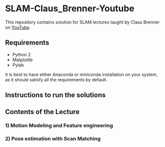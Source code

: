 # SLAM-Claus_Brenner-Youtube
This repository contains solution for SLAM lectures taught by Claus Brenner on [YouTube](https://www.youtube.com/watch?v=B2qzYCeT9oQ&list=PLpUPoM7Rgzi_7YWn14Va2FODh7LzADBSm&ab_channel=ClausBrenner).

## Requirements
- Python 2
- Matplotlib
- Pylab

It is best to have either Anaconda or miniconda installation on your system, as it should satisfy all the requirements by default. 

## Instructions to run the solutions

## Contents of the Lecture
### 1) Motion Modeling and Feature engineering
### 2) Pose estimation with Scan Matching
